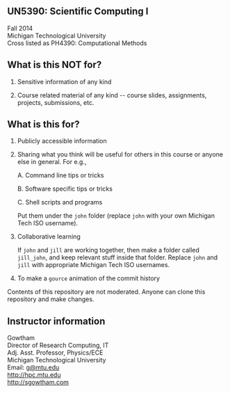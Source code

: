 UN5390: Scientific Computing I         
-------------------

Fall 2014             
Michigan Technological University        
Cross listed as PH4390: Computational Methods           


What is this NOT for?
-------------------

  01. Sensitive information of any kind

  02. Course related material of any kind -- course slides, assignments, 
      projects, submissions, etc.


What is this for?
-------------------

  01. Publicly accessible information

  02. Sharing what you think will be useful for others in this course
      or anyone else in general. For e.g., 

      A. Command line tips or tricks

      B. Software specific tips or tricks

      C. Shell scripts and programs

      Put them under the ```john``` folder (replace ```john``` with your own
      Michigan Tech ISO username).

  03. Collaborative learning

      If ```john``` and ```jill``` are working together, then make a folder called ```jill_john```, and keep relevant stuff inside that folder. Replace ```john``` and ```jill``` with appropriate Michigan Tech ISO usernames.

  04. To make a ```gource``` animation of the commit history

Contents of this repository are not moderated. Anyone can clone this repository and make changes.


Instructor information
-------------------

Gowtham            
Director of Research Computing, IT           
Adj. Asst. Professor, Physics/ECE              
Michigan Technological University               
Email: g@mtu.edu           
http://hpc.mtu.edu              
http://sgowtham.com    
